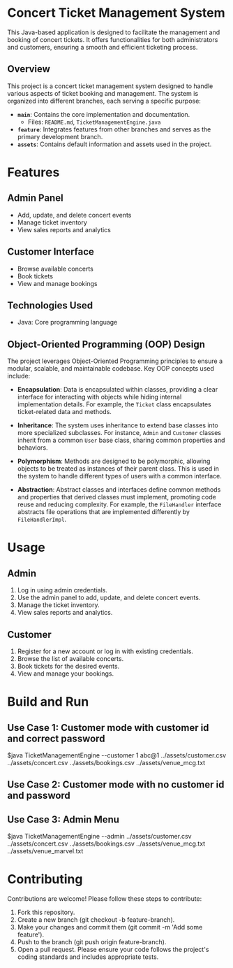 # Concert Ticket Management System
This Java-based application is designed to facilitate the management and booking of concert tickets. It offers functionalities for both administrators and customers, ensuring a smooth and efficient ticketing process.

## Overview

This project is a concert ticket management system designed to handle various aspects of ticket booking and management. The system is organized into different branches, each serving a specific purpose:

- **`main`**: Contains the core implementation and documentation.
  - Files: `README.md`, `TicketManagementEngine.java`
- **`feature`**: Integrates features from other branches and serves as the primary development branch.
- **`assets`**: Contains default information and assets used in the project.

# Features
## Admin Panel
- Add, update, and delete concert events
- Manage ticket inventory
- View sales reports and analytics
## Customer Interface
- Browse available concerts
- Book tickets
- View and manage bookings
## Technologies Used
- Java: Core programming language

## Object-Oriented Programming (OOP) Design

The project leverages Object-Oriented Programming principles to ensure a modular, scalable, and maintainable codebase. Key OOP concepts used include:

- **Encapsulation**: Data is encapsulated within classes, providing a clear interface for interacting with objects while hiding internal implementation details. For example, the `Ticket` class encapsulates ticket-related data and methods.

- **Inheritance**: The system uses inheritance to extend base classes into more specialized subclasses. For instance, `Admin` and `Customer` classes inherit from a common `User` base class, sharing common properties and behaviors.

- **Polymorphism**: Methods are designed to be polymorphic, allowing objects to be treated as instances of their parent class. This is used in the system to handle different types of users with a common interface.

- **Abstraction**: Abstract classes and interfaces define common methods and properties that derived classes must implement, promoting code reuse and reducing complexity. For example, the `FileHandler` interface abstracts file operations that are implemented differently by `FileHandlerImpl`.

# Usage
## Admin
1. Log in using admin credentials.
2. Use the admin panel to add, update, and delete concert events.
3. Manage the ticket inventory.
4. View sales reports and analytics.
## Customer
1. Register for a new account or log in with existing credentials.
2. Browse the list of available concerts.
3. Book tickets for the desired events.
4. View and manage your bookings.

# Build and Run
## Use Case 1: Customer mode with customer id and correct password 
$java TicketManagementEngine --customer 1 abc@1 ../assets/customer.csv ../assets/concert.csv ../assets/bookings.csv ../assets/venue_mcg.txt 
## Use Case 2: Customer mode with no customer id and password 
## Use Case 3: Admin Menu
$java TicketManagementEngine --admin ../assets/customer.csv ../assets/concert.csv ../assets/bookings.csv ../assets/venue_mcg.txt ../assets/venue_marvel.txt

# Contributing
Contributions are welcome! Please follow these steps to contribute:
1. Fork this repository.
2. Create a new branch (git checkout -b feature-branch).
3. Make your changes and commit them (git commit -m 'Add some feature').
4. Push to the branch (git push origin feature-branch).
5. Open a pull request.
Please ensure your code follows the project's coding standards and includes appropriate tests.

